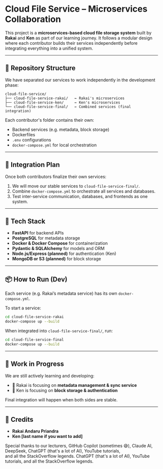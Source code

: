 
# Cloud File Service – Microservices Collaboration

This project is a **microservices-based cloud file storage system** built by **Rakai** and **Ken** as part of our learning journey. It follows a modular design where each contributor builds their services independently before integrating everything into a unified system.

---

## 🧱 Repository Structure

We have separated our services to work independently in the development phase:

```
cloud-file-service/
├── cloud-file-service-rakai/   ← Rakai's microservices
├── cloud-file-service-ken/     ← Ken's microservices
└── cloud-file-service-final/   ← Combined services (final integration)
```

Each contributor's folder contains their own:
- Backend services (e.g. metadata, block storage)
- Dockerfiles
- `.env` configurations
- `docker-compose.yml` for local orchestration

---

## 🔄 Integration Plan

Once both contributors finalize their own services:
1. We will move our stable services to `cloud-file-service-final/`.
2. Combine `docker-compose.yml` to orchestrate all services and databases.
3. Test inter-service communication, databases, and frontends as one system.

---

## 🔧 Tech Stack

- **FastAPI** for backend APIs
- **PostgreSQL** for metadata storage
- **Docker & Docker Compose** for containerization
- **Pydantic & SQLAlchemy** for models and ORM
- **Node.js/Express (planned)** for authentication (Ken)
- **MongoDB or S3 (planned)** for block storage

---

## 📦 How to Run (Dev)

Each service (e.g. Rakai’s metadata service) has its own `docker-compose.yml`.

To start a service:

```bash
cd cloud-file-service-rakai
docker-compose up --build
```

When integrated into `cloud-file-service-final/`, run:

```bash
cd cloud-file-service-final
docker-compose up --build
```

---

## 🚧 Work in Progress

We are still actively learning and developing:

* 🧠 Rakai is focusing on **metadata management & sync service**
* 🧠 Ken is focusing on **block storage & authentication**

Final integration will happen when both sides are stable.

---

## 🤝 Credits

* **Rakai Andaru Priandra**  
* **Ken [last name if you want to add]**

Special thanks to our lecturers, GitHub Copilot (sometimes 😅), Claude AI, DeepSeek, ChatGPT (that's a lot of AI), YouTube tutorials,  
and all the StackOverflow legends.
ChatGPT (that's a lot of AI), YouTube tutorials,
and all the StackOverflow legends.


